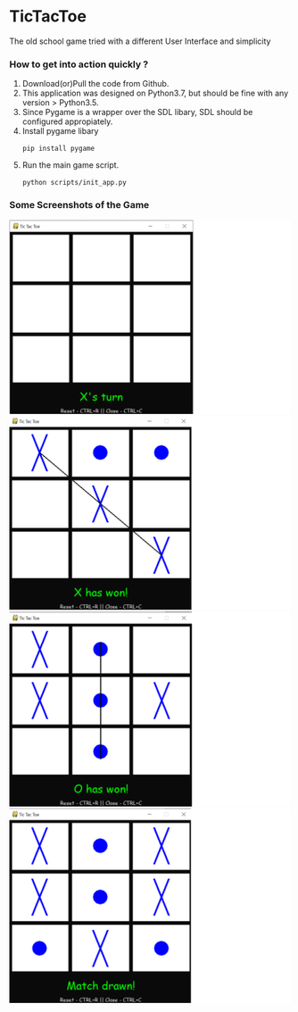 
# TicTacToe

The old school game tried with a different User Interface and simplicity

### How to get into action quickly ?

1. Download(or)Pull the code from Github.
2. This application was designed on Python3.7, but should be fine with any version > Python3.5.
3. Since Pygame is a wrapper over the SDL libary, SDL should be configured appropiately.
4. Install pygame libary
    ```
    pip install pygame
    ```
5. Run the main game script.
    ```
    python scripts/init_app.py
    ```

### Some Screenshots of the Game
![Homepage](Images/homepage.png)
![Gameplay](Images/gameplay_1.png)
![Gameplay](Images/gameplay_2.png)
![Gameplay](Images/gameplay_3.png)